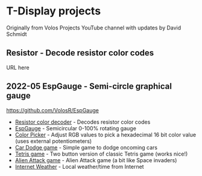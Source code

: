 # T-Display projects
Originally from Volos Projects YouTube channel with updates by David Schmidt

## Resistor - Decode resistor color codes

URL here

## 2022-05 EspGauge - Semi-circle graphical gauge

https://github.com/VolosR/EspGauge

* [Resistor color decoder](Resistor) - Decodes resistor color codes
* [EspGauge](EspGauge) - Semicircular 0-100% rotating gauge
* [Color Picker](colorPicker) - Adjust RGB values to pick a hexadecimal 16 bit color value (uses external potentiometers)
* [Car Dodge game](carDodgeGame) - Simple game to dodge oncoming cars
* [Tetris game](tetris) - Two button version of classic Tetris game (works nice!)
* [Alien Attack game](alienAttack) - Alien Attack game (a bit like Space invaders)
* [Internet Weather](weather) - Local weather/time from Internet
